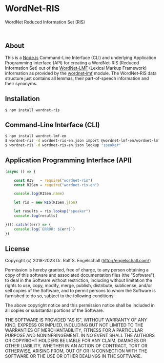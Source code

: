 
WordNet-RIS
===========

WordNet Reduced Information Set (RIS)

<p/>
<img src="https://nodei.co/npm/wordnet-ris.png?downloads=true&stars=true" alt=""/>

<p/>
<img src="https://david-dm.org/rse/wordnet-ris.png" alt=""/>

About
-----

This is a [Node.js](https://nodejs.org) Command-Line Interface
(CLI) and underlying Application Programming Interface (API)
for creating a WordNet-RIS (Reduced Information Set) out of the
[WordNet-LMF](https://github.com/globalwordnet/schemas) (Lexical Markup Framework) information as
provided by the [wordnet-lmf](https://npmjs.com/wordnet-lmf) module.
The WordNet-RIS data structure just contains all lemmas,
their part-of-speech information and their synonyms.

Installation
------------

```shell
$ npm install wordnet-ris
```

Command-Line Interface (CLI)
----------------------------

```sh
$ npm install wordnet-lmf-en
$ wordnet-ris -d wordnet-ris-en.json import @wordnet-lmf-en/wordnet-lmf-en.db
$ wordnet-ris -d wordnet-ris-en.json lookup "speaker"
```

Application Programming Interface (API)
---------------------------------------

```js
(async () => {

    const RIS   = require("wordnet-ris")
    const RISen = require("wordnet-ris-en")

    console.log(RISen.name)

    let ris = new RIS(RISen.json)

    let results = ris.lookup("speaker")
    console.log(results)

})().catch((err) => {
    console.log(`ERROR: ${err}`)
})
```

License
-------

Copyright (c) 2018-2023 Dr. Ralf S. Engelschall (http://engelschall.com/)

Permission is hereby granted, free of charge, to any person obtaining
a copy of this software and associated documentation files (the
"Software"), to deal in the Software without restriction, including
without limitation the rights to use, copy, modify, merge, publish,
distribute, sublicense, and/or sell copies of the Software, and to
permit persons to whom the Software is furnished to do so, subject to
the following conditions:

The above copyright notice and this permission notice shall be included
in all copies or substantial portions of the Software.

THE SOFTWARE IS PROVIDED "AS IS", WITHOUT WARRANTY OF ANY KIND,
EXPRESS OR IMPLIED, INCLUDING BUT NOT LIMITED TO THE WARRANTIES OF
MERCHANTABILITY, FITNESS FOR A PARTICULAR PURPOSE AND NONINFRINGEMENT.
IN NO EVENT SHALL THE AUTHORS OR COPYRIGHT HOLDERS BE LIABLE FOR ANY
CLAIM, DAMAGES OR OTHER LIABILITY, WHETHER IN AN ACTION OF CONTRACT,
TORT OR OTHERWISE, ARISING FROM, OUT OF OR IN CONNECTION WITH THE
SOFTWARE OR THE USE OR OTHER DEALINGS IN THE SOFTWARE.

